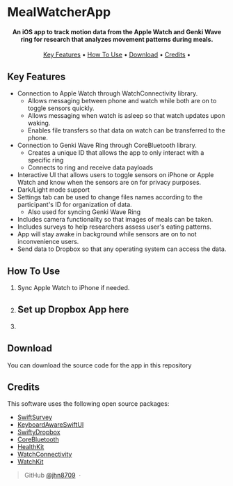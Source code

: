 # MealWatcherApp

<h4 align="center">An iOS app to track motion data from the Apple Watch and Genki Wave ring for research that analyzes movement patterns during meals.</h4>

<p align="center">
  <a href="#key-features">Key Features</a> •
  <a href="#how-to-use">How To Use</a> •
  <a href="#download">Download</a> •
  <a href="#credits">Credits</a> •
</p>

## Key Features

* Connection to Apple Watch through WatchConnectivity library.
  - Allows messaging between phone and watch while both are on to toggle sensors quickly.
  - Allows messaging when watch is asleep so that watch updates upon waking.
  - Enables file transfers so that data on watch can be transferred to the phone.
* Connection to Genki Wave Ring through CoreBluetooth library.
  - Creates a unique ID that allows the app to only interact with a specific ring
  - Connects to ring and receive data payloads
* Interactive UI that allows users to toggle sensors on iPhone or Apple Watch and know when the sensors are on for privacy purposes.
* Dark/Light mode support
* Settings tab can be used to change files names according to the participant's ID for organization of data.
  - Also used for syncing Genki Wave Ring
* Includes camera functionality so that images of meals can be taken.
* Includes surveys to help researchers assess user's eating patterns.
* App will stay awake in background while sensors are on to not inconvenience users.
* Send data to Dropbox so that any operating system can access the data.

## How To Use

1) Sync Apple Watch to iPhone if needed.
2) Set up Dropbox App here
   - 
4) 

## Download

You can download the source code for the app in this repository


## Credits

This software uses the following open source packages:

- [SwiftSurvey](https://github.com/laanlabs/SwiftSurvey)
- [KeyboardAwareSwiftUI](https://github.com/ralfebert/KeyboardAwareSwiftUI)
- [SwiftyDropbox](https://github.com/dropbox/SwiftyDropbox)
- [CoreBluetooth](https://developer.apple.com/documentation/corebluetooth)
- [HealthKit](https://developer.apple.com/documentation/healthkit)
- [WatchConnectivity](https://developer.apple.com/documentation/watchconnectivity)
- [WatchKit](https://developer.apple.com/documentation/watchkit)





> GitHub [@jhn8709](https://github.com/jhn8709) &nbsp;&middot;&nbsp;




